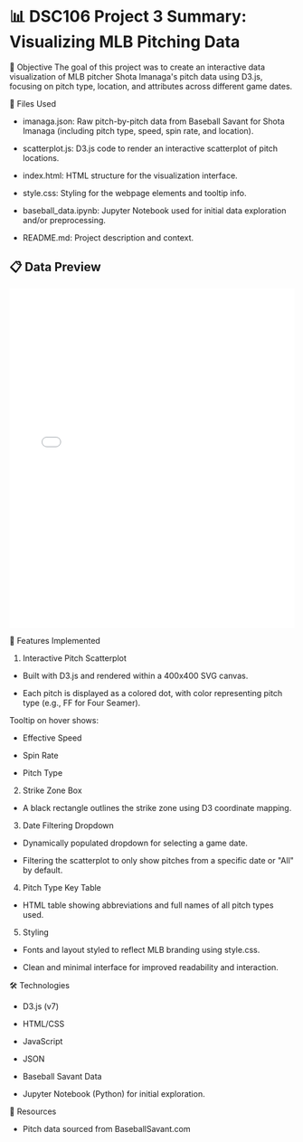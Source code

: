 # 📊 DSC106 Project 3 Summary: Visualizing MLB Pitching Data

🎯 Objective
The goal of this project was to create an interactive data visualization of MLB pitcher Shota Imanaga's pitch data using D3.js, focusing on pitch type, location, and attributes across different game dates.

📁 Files Used
 * imanaga.json: Raw pitch-by-pitch data from Baseball Savant for Shota Imanaga (including pitch type, speed, spin rate, and location).

* scatterplot.js: D3.js code to render an interactive scatterplot of pitch locations.

* index.html: HTML structure for the visualization interface.

* style.css: Styling for the webpage elements and tooltip info.

* baseball_data.ipynb: Jupyter Notebook used for initial data exploration and/or preprocessing.

* README.md: Project description and context.


## 📋 Data Preview

<iframe src="assets/imanaga_dataframes.html" width="100%" height="600" style="border:none;"></iframe>

📌 Features Implemented
1. Interactive Pitch Scatterplot
* Built with D3.js and rendered within a 400x400 SVG canvas.

* Each pitch is displayed as a colored dot, with color representing pitch type (e.g., FF for Four Seamer).

Tooltip on hover shows:

 * Effective Speed

 * Spin Rate

 * Pitch Type

2. Strike Zone Box
* A black rectangle outlines the strike zone using D3 coordinate mapping.

3. Date Filtering Dropdown
* Dynamically populated dropdown for selecting a game date.

* Filtering the scatterplot to only show pitches from a specific date or "All" by default.

4. Pitch Type Key Table
* HTML table showing abbreviations and full names of all pitch types used.

5. Styling
* Fonts and layout styled to reflect MLB branding using style.css.

* Clean and minimal interface for improved readability and interaction.

🛠 Technologies
* D3.js (v7)

* HTML/CSS

* JavaScript

* JSON

* Baseball Savant Data

* Jupyter Notebook (Python) for initial exploration.

🔗 Resources
* Pitch data sourced from BaseballSavant.com
